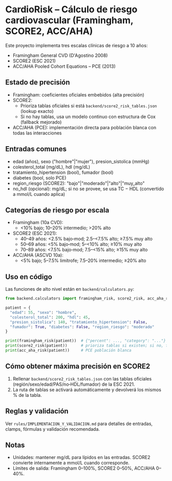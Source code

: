 # CardioRisk – Cálculo de riesgo cardiovascular (Framingham, SCORE2, ACC/AHA)

Este proyecto implementa tres escalas clínicas de riesgo a 10 años:
- Framingham General CVD (D'Agostino 2008)
- SCORE2 (ESC 2021)
- ACC/AHA Pooled Cohort Equations – PCE (2013)

## Estado de precisión
- Framingham: coeficientes oficiales embebidos (alta precisión)
- SCORE2: 
  - Prioriza tablas oficiales si está `backend/score2_risk_tables.json` (lookup exacto)
  - Si no hay tablas, usa un modelo continuo con estructura de Cox (fallback mejorado)
- ACC/AHA (PCE): implementación directa para población blanca con todas las interacciones

## Entradas comunes
- edad (años), sexo ("hombre"|"mujer"), presion_sistolica (mmHg)
- colesterol_total (mg/dL), hdl (mg/dL)
- tratamiento_hipertension (bool), fumador (bool)
- diabetes (bool, solo PCE)
- region_riesgo (SCORE2): "bajo"|"moderado"|"alto"|"muy_alto"
- no_hdl (opcional): mg/dL; si no se provee, se usa TC − HDL (convertido a mmol/L cuando aplica)

## Categorías de riesgo por escala
- Framingham (10a CVD):
  - <10% bajo; 10–20% intermedio; >20% alto
- SCORE2 (ESC 2021):
  - 40–49 años: <2.5% bajo‑mod; 2.5–<7.5% alto; ≥7.5% muy alto
  - 50–69 años: <5% bajo‑mod; 5–<10% alto; ≥10% muy alto
  - 70–89 años: <7.5% bajo‑mod; 7.5–<15% alto; ≥15% muy alto
- ACC/AHA (ASCVD 10a):
  - <5% bajo; 5–7.5% limítrofe; 7.5–20% intermedio; ≥20% alto

## Uso en código
Las funciones de alto nivel están en `backend/calculators.py`:

```python
from backend.calculators import framingham_risk, score2_risk, acc_aha_risk

patient = {
  "edad": 55, "sexo": "hombre",
  "colesterol_total": 200, "hdl": 45,
  "presion_sistolica": 140, "tratamiento_hipertension": False,
  "fumador": True, "diabetes": False, "region_riesgo": "moderado"
}

print(framingham_risk(patient))  # {"percent": ..., "category": "..."}
print(score2_risk(patient))      # prioriza tablas si existen; si no, fallback continuo
print(acc_aha_risk(patient))     # PCE población blanca
```

## Cómo obtener máxima precisión en SCORE2
1. Rellenar `backend/score2_risk_tables.json` con las tablas oficiales (región/sexo/edad/PAS/no‑HDL/fumador) de la ESC 2021.
2. La ruta de tablas se activará automáticamente y devolverá los mismos % de la tabla.

## Reglas y validación
Ver `rules/IMPLEMENTACION_Y_VALIDACION.md` para detalles de entradas, clamps, fórmulas y validación recomendada.

## Notas
- Unidades: mantener mg/dL para lípidos en las entradas. SCORE2 convierte internamente a mmol/L cuando corresponde.
- Límites de salida: Framingham 0–100%, SCORE2 0–50%, ACC/AHA 0–40%.
